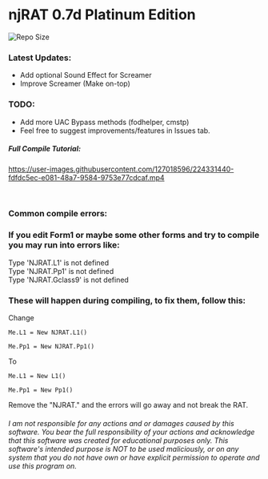 # njRAT 0.7d Platinum Edition
  
<img src=https://img.shields.io/github/repo-size/ChimesOfDestruction/SRC-njRAT-0.7d-Platinum-Edition alt="Repo Size">  
  
### Latest Updates:  
* Add optional Sound Effect for Screamer
* Improve Screamer (Make on-top)
 
### TODO:
* Add more UAC Bypass methods (fodhelper, cmstp)
* Feel free to suggest improvements/features in Issues tab.  

  
##### Full Compile Tutorial:  
  


https://user-images.githubusercontent.com/127018596/224331440-fdfdc5ec-e081-48a7-9584-9753e77cdcaf.mp4


⠀  
### Common compile errors:  

### If you edit Form1 or maybe some other forms and try to compile you may run into errors like:  
  
Type 'NJRAT.L1' is not defined  
Type 'NJRAT.Pp1' is not defined  
Type 'NJRAT.Gclass9' is not defined  
  
### These will happen during compiling, to fix them, follow this:

Change
```
Me.L1 = New NJRAT.L1()
  
Me.Pp1 = New NJRAT.Pp1()
```
To
```
Me.L1 = New L1()
  
Me.Pp1 = New Pp1()
```
  
Remove the "NJRAT." and the errors will go away and not break the RAT.  
  
###### I am not responsible for any actions and or damages caused by this software. You bear the full responsibility of your actions and acknowledge that this software was created for educational purposes only. This software's intended purpose is NOT to be used maliciously, or on any system that you do not have own or have explicit permission to operate and use this program on.
